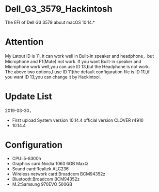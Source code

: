 # Dell_G3_3579_Hackintosh
The EFI of Dell G3 3579 about macOS 10.14.*

# Attention
My Latout ID is 11, it can work well in Built-in speaker and headphone，but Microphone and F1(Mute) not work.
If you want Built-in speaker and Microphone work well,you can use ID 13,but the Headphone is not work.
The above two options,I use ID 11(the default configuration file is ID 11),if you want ID 13,you can change it by Hackintool.

# Update List
2019-03-30，
* First upload System version 10.14.4 official version CLOVER r4910
* 10.14.4

# Configuration
* CPU:i5-8300h
* Graphics card:Nvidia 1060 6GB MaxQ
* Sound card:Realtek ALC236
* Wireless network card:Broadcom BCM94352z
* Bluetooth:Broadcom BCM94352z
* M.2:Samsung 970EVO 500GB
